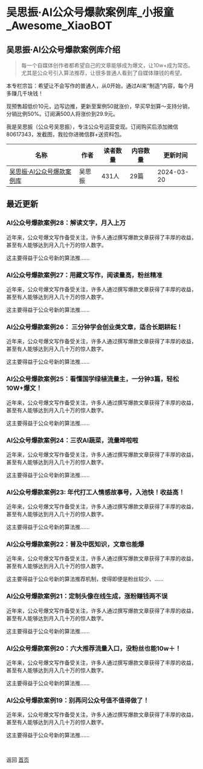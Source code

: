 # 吴思振·AI公众号爆款案例库_小报童_Awesome_XiaoBOT

## 吴思振·AI公众号爆款案例库介绍
> 每一个自媒体创作者都希望自己的文章能够成为爆文，让10w+成为常态。尤其是公众号引入算法推荐，让很多普通人看到了自媒体赚钱的希望。    
    
本专栏宗旨：希望让不会写作的普通人，从0开始，通过AI来“制造”内容，每个月多赚几千块钱！    
    
现预售超低价10元，边写边推，更新至案例50就涨价，早买早划算～支持分销，分销比例50%。订阅满500人将涨价到29.9元。    
    
我是吴思振（公众号吴思振），专注公众号运营变现。订阅购买后添加微信80617343，发截图，我拉你进微信群+送资料包。  
  


|名称|作者|读者数量|内容数量|更新时间|
|---|---|---|---|---|
|[吴思振·AI公众号爆款案例库](https://xiaobot.net/p/80617343?refer=0b133df9-27dc-423b-8101-639049001c13)|吴思振|431人|29篇|2024-03-20|

## 最近更新
### AI公众号爆款案例28：解读文字，月入上万

近年来，公众号爆文写作备受关注，许多人通过撰写爆款文章获得了丰厚的收益，甚至有人能够达到月入几十万的惊人数字。

这主要得益于公众号新的算法推......

### AI公众号爆款案例27：用藏文写作，阅读量高，粉丝精准

近年来，公众号爆文写作备受关注，许多人通过撰写爆款文章获得了丰厚的收益，甚至有人能够达到月入几十万的惊人数字。

这主要得益于公众号新的算法推......

### AI公众号爆款案例26： 三分钟学会创业类文章，适合长期耕耘！

近年来，公众号爆文写作备受关注，许多人通过撰写爆款文章获得了丰厚的收益，甚至有人能够达到月入几十万的惊人数字。

这主要得益于公众号新的算法推......

### AI公众号爆款案例25：看懂国学绿植流量主，一分钟3篇，轻松10W+爆文！

近年来，公众号爆文写作备受关注，许多人通过撰写爆款文章获得了丰厚的收益，甚至有人能够达到月入几十万的惊人数字。

这主要得益于公众号新的算法推......

### AI公众号爆款案例24：三农AI蔬菜，流量哗啦啦

近年来，公众号爆文写作备受关注，许多人通过撰写爆款文章获得了丰厚的收益，甚至有人能够达到月入几十万的惊人数字。

这主要得益于公众号新的算法推......

### AI公众号爆款案例23: 年代打工人情感故事号，入池快！收益高！

近年来，公众号爆文写作备受关注，许多人通过撰写爆款文章获得了丰厚的收益，甚至有人能够达到月入几十万的惊人数字。

这主要得益于公众号新的算法推......

### AI公众号爆款案例22：普及中医知识，文章也能爆

近年来，公众号爆文写作备受关注，许多人通过撰写爆款文章获得了丰厚的收益，甚至有人能够达到月入几十万的惊人数字。

这主要得益于公众号新的算法推荐机制，使得即便是粉丝较少、......

### AI公众号爆款案例21：定制头像在线生成，涨粉赚钱两不误

近年来，公众号爆文写作备受关注，许多人通过撰写爆款文章获得了丰厚的收益，甚至有人能够达到月入几十万的惊人数字。

这主要得益于公众号新的算法推......

### AI公众号爆款案例20：六大推荐流量入口，没粉丝也能10w＋！

近年来，公众号爆文写作备受关注，许多人通过撰写爆款文章获得了丰厚的收益，甚至有人能够达到月入几十万的惊人数字。

这主要得益于公众号新的算法推......

### AI公众号爆款案例19：别再问公众号值不值得做了！

近年来，公众号爆文写作备受关注，许多人通过撰写爆款文章获得了丰厚的收益，甚至有人能够达到月入几十万的惊人数字。

这主要得益于公众号新的算法推......


<a href="https://github.com/Reno9527/awesome-xiaobot" style="color: white; text-decoration: none;">awesome-xiaobot</a>

返回 [首页](../README.md)
